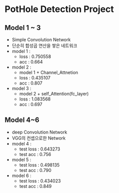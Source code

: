 # PotHole Detection Project

## Model 1 ~ 3
+ Simple Convolution Network
+ 단순히 합성곱 연산을 쌓은 네트워크
+ model 1 :
    + loss : 0.750558
	+ acc : 0.664
+ model 2 :
    + model 1 + Channel_Attnetion
    + loss : 0.435107
	+ acc : 0.807
+ model 3 :
    + model 2 + self_Attention(fc_layer)
    + loss : 1.083568
	+ acc : 0.697


## Model 4~6
+ deep Convolution Network
+ VGG의 컨셉으로한 Network
+ model 4 :
    + test loss : 0.643273
    + test acc : 0.756
+ model 5 :
    + test loss : 0.498135
    + test acc : 0.790
+ model 6 :
    + test loss : 0.434023
    + test acc : 0.849